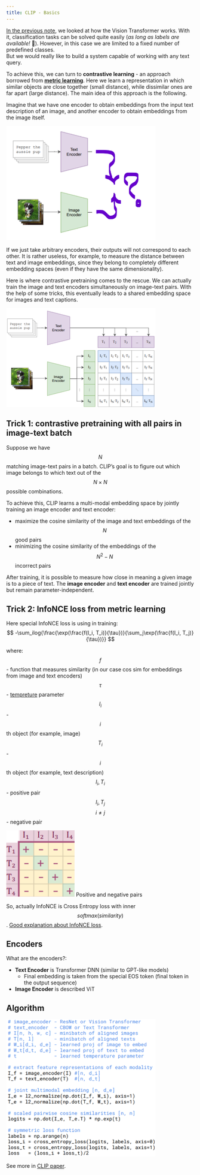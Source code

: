 ```yaml
---
title: CLIP - Basics
---
```

[In the previous note](vit.md), we looked at how the Vision Transformer works. With it, classification tasks can be solved quite easily (_as long as labels are available!_ 🙂). However, in this case we are limited to a fixed number of predefined classes.  
But we would really like to build a system capable of working with any text query.

To achieve this, we can turn to **contrastive learning** - an approach borrowed from [**metric learning**](https://habr.com/ru/companies/ods/articles/695380/). Here we learn a representation in which similar objects are close together (small distance), while dissimilar ones are far apart (large distance). The main idea of this approach is the following.

Imagine that we have one encoder to obtain embeddings from the input text description of an image, and another encoder to obtain embeddings from the image itself.

<img src="clip/1.png" alt="diagram" width="400">

If we just take arbitrary encoders, their outputs will not correspond to each other. It is rather useless, for example, to measure the distance between text and image embeddings, since they belong to completely different embedding spaces (even if they have the same dimensionality).

Here is where contrastive pretraining comes to the rescue. We can actually train the image and text encoders simultaneously on image-text pairs. With the help of some tricks, this eventually leads to a shared embedding space for images and text captions.

<img src="clip/2.png" alt="diagram" width="400">

## Trick 1: contrastive pretraining with all pairs in image-text batch

Suppose we have $$N$$ matching image-text pairs in a batch. CLIP’s goal is to figure out which image belongs to which text out of the $$N \times N$$ possible combinations.

To achieve this, CLIP learns a multi-modal embedding space by jointly training an image encoder and text encoder:
- maximize the cosine similarity of the image and text embeddings of the $$N$$ good pairs
- minimizing the cosine similarity of the embeddings of the $$N^2 − N$$ incorrect pairs

After training, it is possible to measure how close in meaning a given image is to a piece of text. The **image encoder** and **text encoder** are trained jointly but remain parameter-independent.

## Trick 2: InfoNCE loss from metric learning

Here special InfoNCE loss is using in training:
$$
-\sum_ilog{\frac{\exp(\frac{f(I_i, T_i)}{\tau})}{\sum_j\exp(\frac{f(I_i, T_j)}{\tau})}}
$$

where:
$$f$$ - function that measures similarity (in our case cos sim for embeddings from image and text encoders)
$$\tau$$ -  [tempreture](https://lukesalamone.github.io/posts/what-is-temperature/) parameter
$$I_i$$ - $$i$$th object (for example, image)
$$T_i$$ - $$i$$th object (for example, text description)
$$I_i, T_i$$ - positive pair
$$I_i, T_j$$ $$i \neq j$$ - negative pair

<img src="clip/3.png" alt="diagram">
Positive and negative pairs

So, actually InfoNCE is Cross Entropy loss with inner $$softmax(similarity)$$.
[Good explanation about InfoNCE loss](https://ankeshanand.com/blog/2020/01/26/contrative-self-supervised-learning.html).

## Encoders

What are the encoders?:
- **Text Encoder** is Transformer DNN (similar to GPT-like models)
	- Final embedding is taken from the special EOS token (final token in the output sequence) 
- **Image Encoder** is described ViT

## Algorithm

<img src="clip/4.png" alt="diagram" width="400">

See more in [CLIP paper](https://arxiv.org/pdf/2103.00020).